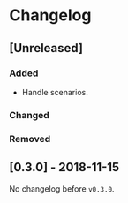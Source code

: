 # Changelog

## [Unreleased]

### Added
- Handle scenarios.

### Changed

### Removed

## [0.3.0] - 2018-11-15

No changelog before `v0.3.0`.
